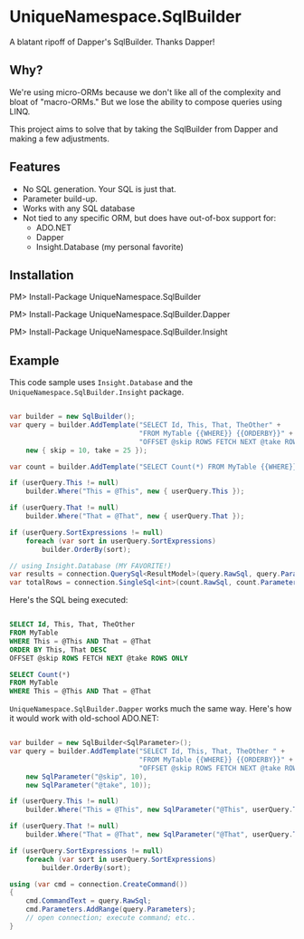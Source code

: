 UniqueNamespace.SqlBuilder
==========================

A blatant ripoff of Dapper's SqlBuilder. Thanks Dapper!

## Why?

We're using micro-ORMs because we don't like all of the complexity and bloat of "macro-ORMs." But we lose the ability to compose queries using LINQ.

This project aims to solve that by taking the SqlBuilder from Dapper and making a few adjustments.

## Features

- No SQL generation. Your SQL is just that.
- Parameter build-up.
- Works with any SQL database
- Not tied to any specific ORM, but does have out-of-box support for:
    - ADO.NET
    - Dapper
    - Insight.Database (my personal favorite)

## Installation

PM> Install-Package UniqueNamespace.SqlBuilder

PM> Install-Package UniqueNamespace.SqlBuilder.Dapper

PM> Install-Package UniqueNamespace.SqlBuilder.Insight

## Example

This code sample uses `Insight.Database` and the `UniqueNamespace.SqlBuilder.Insight` package.

```c#

var builder = new SqlBuilder();
var query = builder.AddTemplate("SELECT Id, This, That, TheOther" +
                                "FROM MyTable {{WHERE}} {{ORDERBY}}" +
                                "OFFSET @skip ROWS FETCH NEXT @take ROWS ONLY",
    new { skip = 10, take = 25 });

var count = builder.AddTemplate("SELECT Count(*) FROM MyTable {{WHERE}}");

if (userQuery.This != null)
    builder.Where("This = @This", new { userQuery.This });

if (userQuery.That != null)
    builder.Where("That = @That", new { userQuery.That });

if (userQuery.SortExpressions != null)
    foreach (var sort in userQuery.SortExpressions)
        builder.OrderBy(sort);

// using Insight.Database (MY FAVORITE!)
var results = connection.QuerySql<ResultModel>(query.RawSql, query.Parameters);
var totalRows = connection.SingleSql<int>(count.RawSql, count.Parameters);

```

Here's the SQL being executed:

```SQL

SELECT Id, This, That, TheOther
FROM MyTable
WHERE This = @This AND That = @That
ORDER BY This, That DESC
OFFSET @skip ROWS FETCH NEXT @take ROWS ONLY

SELECT Count(*)
FROM MyTable
WHERE This = @This AND That = @That

```

`UniqueNamespace.SqlBuilder.Dapper` works much the same way. Here's how it would work with old-school ADO.NET:

```c#

var builder = new SqlBuilder<SqlParameter>();
var query = builder.AddTemplate("SELECT Id, This, That, TheOther " +
                                "FROM MyTable {{WHERE}} {{ORDERBY}}" +
                                "OFFSET @skip ROWS FETCH NEXT @take ROWS ONLY",
    new SqlParameter("@skip", 10),
    new SqlParameter("@take", 10));

if (userQuery.This != null)
    builder.Where("This = @This", new SqlParameter("@This", userQuery.This));

if (userQuery.That != null)
    builder.Where("That = @That", new SqlParameter("@That", userQuery.That));

if (userQuery.SortExpressions != null)
    foreach (var sort in userQuery.SortExpressions)
        builder.OrderBy(sort);

using (var cmd = connection.CreateCommand())
{
    cmd.CommandText = query.RawSql;
    cmd.Parameters.AddRange(query.Parameters);
    // open connection; execute command; etc..
}

```